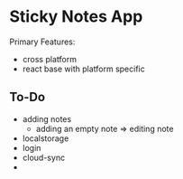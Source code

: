 # Sticky Notes App

Primary Features:
- cross platform
- react base with platform specific 

## To-Do
-   adding notes
    -   adding an empty note => editing note
-   localstorage
-   login
-   cloud-sync
-   